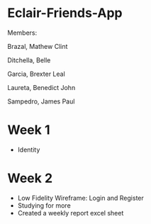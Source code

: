 # Eclair-Friends-App

Members:

Brazal, Mathew Clint

Ditchella, Belle

Garcia, Brexter Leal

Laureta, Benedict John

Sampedro, James Paul


# Week 1
- Identity

# Week 2
- Low Fidelity Wireframe: Login and Register
- Studying for more
- Created a weekly report excel sheet
